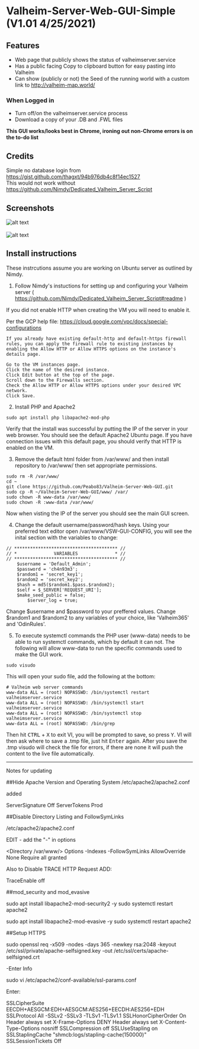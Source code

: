 # Valheim-Server-Web-GUI-Simple (V1.01 4/25/2021)

## Features
- Web page that publicly shows the status of valheimserver.service
- Has a public facing Copy to clipboard button for easy pasting into Valheim
- Can show (publicly or not) the Seed of the running world with a custom link to http://valheim-map.world/
### When Logged in
- Turn off/on the valheimserver.service process
- Download a copy of your .DB and .FWL files

**This GUI works/looks best in Chrome, ironing out non-Chrome errors is on the to-do list**

## Credits
Simple no database login from https://gist.github.com/thagxt/94b976db4c8f14ec1527<br>
This would not work without https://github.com/Nimdy/Dedicated_Valheim_Server_Script

## Screenshots
![alt text](https://i.imgur.com/wwmZNAx.jpg)<br>
<br>
![alt text](https://i.imgur.com/Bgi12YX.jpg)<br>

## Install instructions
These instrcutions assume you are working on Ubuntu server as outlined by Nimdy.

1) Follow Nimdy's instuctions for setting up and configuring your Valheim server ( https://github.com/Nimdy/Dedicated_Valheim_Server_Script#readme )

If you did not enable HTTP when creating the VM you will need to enable it.

Per the GCP help file: https://cloud.google.com/vpc/docs/special-configurations
```
If you already have existing default-http and default-https firewall rules, you can apply the firewall rule to existing instances by enabling the Allow HTTP or Allow HTTPS options on the instance's details page.

Go to the VM instances page.
Click the name of the desired instance.
Click Edit button at the top of the page.
Scroll down to the Firewalls section.
Check the Allow HTTP or Allow HTTPS options under your desired VPC network.
Click Save.
```

2) Install PHP and Apache2

```
sudo apt install php libapache2-mod-php
```

Verify that the install was successful by putting the IP of the server in your web browser. You should see the default Apache2 Ubuntu page. If you have connection issues with this default page, you should verify that HTTP is enabled on the VM.

3) Remove the default html folder from /var/www/ and then install repository to /var/www/ then set appropriate permissions.

```
sudo rm -R /var/www/
cd ~
git clone https://github.com/Peabo83/Valheim-Server-Web-GUI.git
sudo cp -R ~/Valheim-Server-Web-GUI/www/ /var/
sudo chown -R www-data /var/www/
sudo chown -R :www-data /var/www/
```

Now when visting the IP of the server you should see the main GUI screen.

4) Change the default username/password/hash keys. Using your preferred text editor open /var/www/VSW-GUI-CONFIG, you will see the inital section with the variables to change:
```
// *************************************** //
// *              VARIABLES              * //
// *************************************** //
	$username = 'Default_Admin';
	$password = 'ch4n93m3';
	$random1 = 'secret_key1';
	$random2 = 'secret_key2';
	$hash = md5($random1.$pass.$random2); 
	$self = $_SERVER['REQUEST_URI'];
	$make_seed_public = false;
        $server_log = true;
```
Change $username and $password to your preffered values. Change $random1 and $random2 to any variables of your choice, like 'Valheim365' and 'OdinRules'.

5) To execute systemctl commands the PHP user (www-data) needs to be able to run systemctl commands, which by default it can not. The following will allow www-data to run the specific commands used to make the GUI work.

```
sudo visudo
```
This will open your sudo file, add the following at the bottom:

```
# Valheim web server commands
www-data ALL = (root) NOPASSWD: /bin/systemctl restart valheimserver.service
www-data ALL = (root) NOPASSWD: /bin/systemctl start valheimserver.service
www-data ALL = (root) NOPASSWD: /bin/systemctl stop valheimserver.service
www-data ALL = (root) NOPASSWD: /bin/grep
```

Then hit <kbd>CTRL</kbd> + <kbd>X</kbd> to exit VI, you will be prompted to save, so press <kbd>Y</kbd>. VI will then ask where to save a .tmp file, just hit <kbd>Enter</kbd> again. After you save the .tmp visudo will check the file for errors, if there are none it will push the content to the live file automatically.


-----------------
Notes for updating<br>

##Hide Apache Version and Operating System
/etc/apache2/apache2.conf

added

ServerSignature Off 
ServerTokens Prod

##Disable Directory Listing and FollowSymLinks

/etc/apache2/apache2.conf

EDIT - add the "-" in options

<Directory /var/www/>
        Options -Indexes -FollowSymLinks
        AllowOverride None
        Require all granted
</Directory>

Also to Disable TRACE HTTP Request ADD:

TraceEnable off


##mod_security and mod_evasive

sudo apt install libapache2-mod-security2 -y
sudo systemctl restart apache2

sudo apt install libapache2-mod-evasive -y
sudo systemctl restart apache2

##Setup HTTPS

sudo openssl req -x509 -nodes -days 365 -newkey rsa:2048 -keyout /etc/ssl/private/apache-selfsigned.key -out /etc/ssl/certs/apache-selfsigned.crt

-Enter Info

sudo vi /etc/apache2/conf-available/ssl-params.conf

Enter:

SSLCipherSuite EECDH+AESGCM:EDH+AESGCM:AES256+EECDH:AES256+EDH
SSLProtocol All -SSLv2 -SSLv3 -TLSv1 -TLSv1.1
SSLHonorCipherOrder On
Header always set X-Frame-Options DENY
Header always set X-Content-Type-Options nosniff
SSLCompression off
SSLUseStapling on
SSLStaplingCache "shmcb:logs/stapling-cache(150000)"
SSLSessionTickets Off


